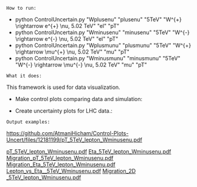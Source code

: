 ```
How to run:
```

-  python ControlUncertain.py  "Wplusenu"   "plusenu"   "5TeV"  "W^{+} \rightarrow e^{+}   \nu,     5.02 TeV" "el" "pT"
-  python ControlUncertain.py  "Wminusenu"  "minusenu"  "5TeV"  "W^{-} \rightarrow e^{-}   \nu,     5.02 TeV" "el" "pT"
-  python ControlUncertain.py  "Wplusmunu"  "plusmunu"  "5TeV"  "W^{+} \rightarrow \mu^{+} \nu,     5.02 TeV" "mu" "pT"
-  python ControlUncertain.py  "Wminusmunu" "minusmunu" "5TeV"  "W^{-} \rightarrow \mu^{-} \nu,     5.02 TeV" "mu" "pT"


```
What it does:
```
This framework is used for data visualization.

- Make control plots comparing data and simulation:

- Create uncertainty plots for LHC data.:

```
Output examples:
```

https://github.com/AtmaniHicham/Control-Plots-Uncert/files/12181199/pT_5TeV_lepton_Wminusenu.pdf

[pT_5TeV_lepton_Wminusenu.pdf](https://github.com/AtmaniHicham/Control-Plots-Uncert/files/12181199/pT_5TeV_lepton_Wminusenu.pdf)
[Eta_5TeV_lepton_Wminusenu.pdf](https://github.com/AtmaniHicham/Control-Plots-Uncert/files/12181204/Eta_5TeV_lepton_Wminusenu.pdf)
[Migration_pT_5TeV_lepton_Wminusenu.pdf](https://github.com/AtmaniHicham/Control-Plots-Uncert/files/12181200/Migration_pT_5TeV_lepton_Wminusenu.pdf)
[Migration_Eta_5TeV_lepton_Wminusenu.pdf](https://github.com/AtmaniHicham/Control-Plots-Uncert/files/12181201/Migration_Eta_5TeV_lepton_Wminusenu.pdf)
[Lepton_vs_Eta__5TeV_Wminusenu.pdf](https://github.com/AtmaniHicham/Control-Plots-Uncert/files/12181203/Lepton_vs_Eta__5TeV_Wminusenu.pdf)
[Migration_2D _5TeV_lepton_Wminusenu.pdf](https://github.com/AtmaniHicham/Control-Plots-Uncert/files/12181202/Migration_2D._5TeV_lepton_Wminusenu.pdf)

